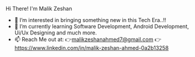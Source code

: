 Hi There! I'm Malik Zeshan
- 👀 I’m interested in bringing something new in this Tech Era..!!
- 🌱 I’m currently learning Software Development, Android Development, Ui/Ux Designing and much more.
- 📫 Reach Me out at: 👉malikzeshanahmed7@gmail.com 👉 https://www.linkedin.com/in/malik-zeshan-ahmed-0a2b13258

<!---
Malik-Zeshan/Malik-Zeshan is a ✨ special ✨ repository because its `README.md` (this file) appears on your GitHub profile.
You can click the Preview link to take a look at your changes.
--->
